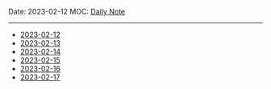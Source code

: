 Date: 2023-02-12
MOC: [Daily Note](Daily%20Note.md)

---
* [2023-02-12](../2.%20Notes/Daily%20Notes/2023-02-12.md)
* [2023-02-13](../2.%20Notes/Daily%20Notes/2023-02-13.md)
* [2023-02-14](../2.%20Notes/Daily%20Notes/2023-02-14.md)
* [2023-02-15](../2.%20Notes/Daily%20Notes/2023-02-15.md)
* [2023-02-16](../2.%20Notes/Daily%20Notes/2023-02-16.md)
* [2023-02-17](../2.%20Notes/Daily%20Notes/2023-02-17.md)
